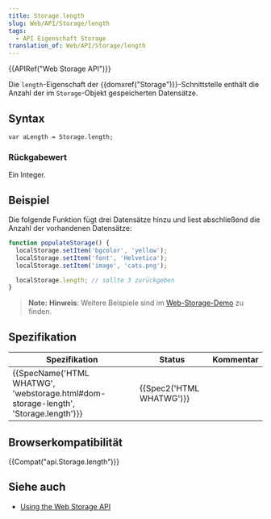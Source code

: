 ```yaml
---
title: Storage.length
slug: Web/API/Storage/length
tags:
  - API Eigenschaft Storage
translation_of: Web/API/Storage/length
---
```

{{APIRef("Web Storage API")}}

Die `length`-Eigenschaft der {{domxref("Storage")}}-Schnittstelle enthält die Anzahl der im `Storage`-Objekt gespeicherten Datensätze.

## Syntax

    var aLength = Storage.length;

### Rückgabewert

Ein Integer.

## Beispiel

Die folgende Funktion fügt drei Datensätze hinzu und liest abschließend die Anzahl der vorhandenen Datensätze:

```js
function populateStorage() {
  localStorage.setItem('bgcolor', 'yellow');
  localStorage.setItem('font', 'Helvetica');
  localStorage.setItem('image', 'cats.png');

  localStorage.length; // sollte 3 zurückgeben
}
```

> **Note:** **Hinweis**: Weitere Beispiele sind im [Web-Storage-Demo](https://mdn.github.io/dom-examples/web-storage/) zu finden.

## Spezifikation

| Spezifikation                                                                                                    | Status                           | Kommentar |
| ---------------------------------------------------------------------------------------------------------------- | -------------------------------- | --------- |
| {{SpecName('HTML WHATWG', 'webstorage.html#dom-storage-length', 'Storage.length')}} | {{Spec2('HTML WHATWG')}} |           |

## Browserkompatibilität

{{Compat("api.Storage.length")}}

## Siehe auch

- [Using the Web Storage API](/de/docs/Web/API/Web_Storage_API/Using_the_Web_Storage_API)
